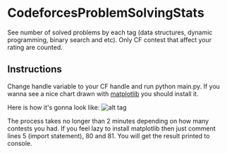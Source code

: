 CodeforcesProblemSolvingStats
=============================

See number of solved problems by each tag (data structures, dynamic programming, binary search and etc).
Only CF contest that affect your rating are counted.

<h2> Instructions </h2>

Change handle variable to your CF handle and run python main.py.
If you wanna see a nice chart drawn with [matplotlib](http://www.matplotlib.org) you should install it.

Here is how it's gonna look like:
![alt tag](https://cloud.githubusercontent.com/assets/8404759/5606762/d5493870-944f-11e4-8180-f37b9f4f7b4e.png)

The process takes no longer than 2 minutes depending on how many contests you had. 
If you feel lazy to install matplotlib then just comment lines 5 (import statement), 80 and 81. You will get the result printed to console.




